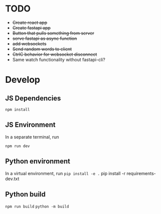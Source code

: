 # TODO
* ~~Create react app~~
* ~~Create fastapi app~~
* ~~Button that pulls something from server~~
* ~~serve fastapi as async function~~
* ~~add websockets~~
* ~~Send random words to client~~
* ~~CtrlC behavior for websocket disconnect~~
* Same watch functionality without fastapi-cli?



# Develop

## JS Dependencies

`npm install`

## JS Environment

In a separate terminal, run

`npm run dev`


## Python environment

In a virtual environment, run `pip install -e .`
pip install -r requirements-dev.txt

## Python build

`npm run build`
`python -m build`
